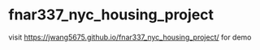 # fnar337_nyc_housing_project

visit https://jwang5675.github.io/fnar337_nyc_housing_project/ for demo

